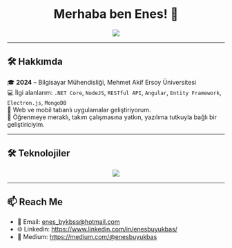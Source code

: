 <h1 align="center">Merhaba ben Enes! 👋</h1>

<p align="center">
  <img src="https://readme-typing-svg.herokuapp.com?font=Fira+Code&size=22&pause=1000&color=3AB3FF&center=true&vCenter=true&width=435&lines=Software+Developer;Backend+%7C+.NET+Core+%7C+NodeJS;Frontend+%7C+Angular+%7C+ElectronJS;" />
</p>

---
## 🛠️ Hakkımda

🎓 **2024** – Bilgisayar Mühendisliği, Mehmet Akif Ersoy Üniversitesi  
💻 İlgi alanlarım: `.NET Core`, `NodeJS`, `RESTful API`, `Angular`, `Entity Framework`, `Electron.js`, `MongoDB`  
📌 Web ve mobil tabanlı uygulamalar geliştiriyorum.  
🚀 Öğrenmeye meraklı, takım çalışmasına yatkın, yazılıma tutkuyla bağlı bir geliştiriciyim.


---

## 🛠️ Teknolojiler

<p align="center">
  <img src="https://skillicons.dev/icons?i=dotnet,cs,js,html,css,angular,redis,mongodb,mysql,git,github,visualstudio,vscode" />
</p>

---


## 📫 Reach Me
- 📧 Email: enes_bykbss@hotmail.com  
- 🌐 Linkedin: https://www.linkedin.com/in/enesbuyukbas/ 
- 📝 Medium: https://medium.com/@enesbuyukbas

